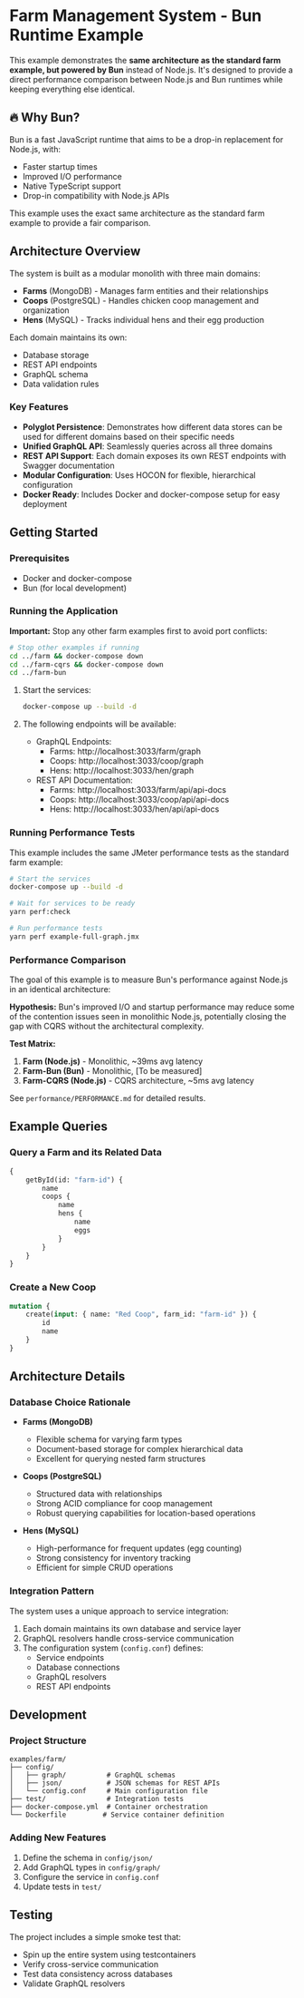 # Farm Management System - Bun Runtime Example

This example demonstrates the **same architecture as the standard farm example, but powered by Bun** instead of Node.js. It's designed to provide a direct performance comparison between Node.js and Bun runtimes while keeping everything else identical.

## 🔥 Why Bun?

Bun is a fast JavaScript runtime that aims to be a drop-in replacement for Node.js, with:
- Faster startup times
- Improved I/O performance
- Native TypeScript support
- Drop-in compatibility with Node.js APIs

This example uses the exact same architecture as the standard farm example to provide a fair comparison.

## Architecture Overview

The system is built as a modular monolith with three main domains:

- **Farms** (MongoDB) - Manages farm entities and their relationships
- **Coops** (PostgreSQL) - Handles chicken coop management and organization
- **Hens** (MySQL) - Tracks individual hens and their egg production

Each domain maintains its own:

- Database storage
- REST API endpoints
- GraphQL schema
- Data validation rules

### Key Features

- **Polyglot Persistence**: Demonstrates how different data stores can be used for different domains based on their specific needs
- **Unified GraphQL API**: Seamlessly queries across all three domains
- **REST API Support**: Each domain exposes its own REST endpoints with Swagger documentation
- **Modular Configuration**: Uses HOCON for flexible, hierarchical configuration
- **Docker Ready**: Includes Docker and docker-compose setup for easy deployment

## Getting Started

### Prerequisites

- Docker and docker-compose
- Bun (for local development)

### Running the Application

**Important:** Stop any other farm examples first to avoid port conflicts:

```bash
# Stop other examples if running
cd ../farm && docker-compose down
cd ../farm-cqrs && docker-compose down
cd ../farm-bun
```

1. Start the services:

    ```bash
    docker-compose up --build -d
    ```

2. The following endpoints will be available:
    - GraphQL Endpoints:
        - Farms: http://localhost:3033/farm/graph
        - Coops: http://localhost:3033/coop/graph
        - Hens: http://localhost:3033/hen/graph
    - REST API Documentation:
        - Farms: http://localhost:3033/farm/api/api-docs
        - Coops: http://localhost:3033/coop/api/api-docs
        - Hens: http://localhost:3033/hen/api/api-docs

### Running Performance Tests

This example includes the same JMeter performance tests as the standard farm example:

```bash
# Start the services
docker-compose up --build -d

# Wait for services to be ready
yarn perf:check

# Run performance tests
yarn perf example-full-graph.jmx
```

### Performance Comparison

The goal of this example is to measure Bun's performance against Node.js in an identical architecture:

**Hypothesis:** Bun's improved I/O and startup performance may reduce some of the contention issues seen in monolithic Node.js, potentially closing the gap with CQRS without the architectural complexity.

**Test Matrix:**
1. **Farm (Node.js)** - Monolithic, ~39ms avg latency
2. **Farm-Bun (Bun)** - Monolithic, [To be measured]
3. **Farm-CQRS (Node.js)** - CQRS architecture, ~5ms avg latency

See `performance/PERFORMANCE.md` for detailed results.

## Example Queries

### Query a Farm and its Related Data

```graphql
{
    getById(id: "farm-id") {
        name
        coops {
            name
            hens {
                name
                eggs
            }
        }
    }
}
```

### Create a New Coop

```graphql
mutation {
    create(input: { name: "Red Coop", farm_id: "farm-id" }) {
        id
        name
    }
}
```

## Architecture Details

### Database Choice Rationale

- **Farms (MongoDB)**

    - Flexible schema for varying farm types
    - Document-based storage for complex hierarchical data
    - Excellent for querying nested farm structures

- **Coops (PostgreSQL)**

    - Structured data with relationships
    - Strong ACID compliance for coop management
    - Robust querying capabilities for location-based operations

- **Hens (MySQL)**
    - High-performance for frequent updates (egg counting)
    - Strong consistency for inventory tracking
    - Efficient for simple CRUD operations

### Integration Pattern

The system uses a unique approach to service integration:

1. Each domain maintains its own database and service layer
2. GraphQL resolvers handle cross-service communication
3. The configuration system (`config.conf`) defines:
    - Service endpoints
    - Database connections
    - GraphQL resolvers
    - REST API endpoints

## Development

### Project Structure

```
examples/farm/
├── config/
│   ├── graph/          # GraphQL schemas
│   ├── json/           # JSON schemas for REST APIs
│   └── config.conf     # Main configuration file
├── test/               # Integration tests
├── docker-compose.yml  # Container orchestration
└── Dockerfile         # Service container definition
```

### Adding New Features

1. Define the schema in `config/json/`
2. Add GraphQL types in `config/graph/`
3. Configure the service in `config.conf`
4. Update tests in `test/`

## Testing

The project includes a simple smoke test that:

- Spin up the entire system using testcontainers
- Verify cross-service communication
- Test data consistency across databases
- Validate GraphQL resolvers
